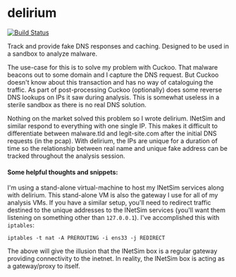 # delirium

[![Build Status](https://travis-ci.org/disruptive-solutions/delirium.svg?branch=master)](https://travis-ci.org/disruptive-solutions/delirium)

Track and provide fake DNS responses and caching.  Designed to be used in a sandbox to analyze malware.

The use-case for this is to solve my problem with Cuckoo.  That malware beacons out to some domain and I capture the DNS request.  But Cuckoo doesn't know about this transaction and has no way of cataloguing the traffic.  As part of post-processing Cuckoo (optionally) does some reverse DNS lookups on IPs it saw during analysis.  This is somewhat useless in a sterile sandbox as there is no real DNS solution. 

Nothing on the market solved this problem so I wrote delirium.  INetSim and similar respond to everything with one single IP.  This makes it difficult to differentiate between malware.tld and legit-site.com after the initial DNS requests (in the pcap).  With delirium, the IPs are unique for a duration of time so the relationship between real name and unique fake address can be tracked throughout the analysis session.

#### Some helpful thoughts and snippets:

I'm using a stand-alone virtual-machine to host my INetSim services along with delirium.  This stand-alone VM is also the gateway I use for all of my analysis VMs.  If you have a similar setup, you'll need to redirect traffic destined to the unique addresses to the INetSim services (you'll want them listening on something other than `127.0.0.1`).  I've accomplished this with `iptables`:
```
iptables -t nat -A PREROUTING -i ens33 -j REDIRECT
```
The above will give the illusion that the INetSim box is a regular gateway providing connectivity to the inetnet.  In reality, the INetSim box is acting as a gateway/proxy to itself.
